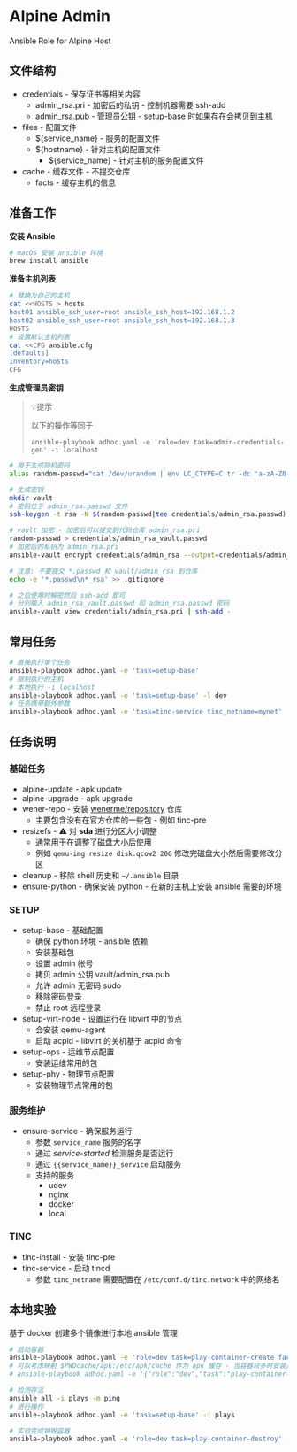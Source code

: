 # Alpine Admin
Ansible Role for Alpine Host

## 文件结构
* credentials - 保存证书等相关内容
  * admin_rsa.pri - 加密后的私钥 - 控制机器需要 ssh-add
  * admin_rsa.pub - 管理员公钥 - setup-base 时如果存在会拷贝到主机
* files - 配置文件
  * ${service_name} - 服务的配置文件
  * ${hostname} - 针对主机的配置文件
    * ${service_name} - 针对主机的服务配置文件
* cache - 缓存文件 - 不提交仓库
  * facts - 缓存主机的信息


## 准备工作

__安装 Ansible__
```bash
# macOS 安装 ansible 环境
brew install ansible
```

__准备主机列表__

```bash
# 替换为自己的主机
cat <<HOSTS > hosts
host01 ansible_ssh_user=root ansible_ssh_host=192.168.1.2
host02 ansible_ssh_user=root ansible_ssh_host=192.168.1.3
HOSTS
# 设置默认主机列表
cat <<CFG ansible.cfg
[defaults]
inventory=hosts
CFG
```

__生成管理员密钥__

> 💡提示
> 
> 以下的操作等同于
>
> ```
> ansible-playbook adhoc.yaml -e 'role=dev task=admin-credentials-gen' -i localhost
> ```


```bash
# 用于生成随机密码
alias random-passwd="cat /dev/urandom | env LC_CTYPE=C tr -dc 'a-zA-Z0-9' | head -c 32"

# 生成密钥
mkdir vault
# 密码位于 admin_rsa.passwd 文件
ssh-keygen -t rsa -N $(random-passwd|tee credentials/admin_rsa.passwd) -f credentials/admin_rsa

# vault 加密 - 加密后可以提交到代码仓库 admin_rsa.pri
random-passwd > credentials/admin_rsa_vault.passwd
# 加密后的私钥为 admin_rsa.pri
ansible-vault encrypt credentials/admin_rsa --output=credentials/admin_rsa.pri --vault-password-file=credentials/admin_rsa_vault.passwd

# 注意: 不要提交 *.passwd 和 vault/admin_rsa 到仓库
echo -e '*.passwd\n*_rsa' >> .gitignore

# 之后使用时解密然后 ssh-add 即可
# 分别输入 admin_rsa_vault.passwd 和 admin_rsa.passwd 密码
ansible-vault view credentials/admin_rsa.pri | ssh-add -
```

## 常用任务

```bash
# 直接执行单个任务
ansible-playbook adhoc.yaml -e 'task=setup-base'
# 限制执行的主机
# 本地执行 -i localhost
ansible-playbook adhoc.yaml -e 'task=setup-base' -l dev
# 任务携带额外参数
ansible-playbook adhoc.yaml -e 'task=tinc-service tinc_netname=mynet'
```

## 任务说明

### 基础任务
* alpine-update - apk update
* alpine-upgrade - apk upgrade
* wener-repo - 安装 [wenerme/repository](https://github.com/wenerme/repository) 仓库
  * 主要包含没有在官方仓库的一些包 - 例如 tinc-pre
* resizefs - ⚠️ 对 __sda__ 进行分区大小调整
  * 通常用于在调整了磁盘大小后使用
  * 例如 `qemu-img resize disk.qcow2 20G` 修改完磁盘大小然后需要修改分区
* cleanup - 移除 shell 历史和 `~/.ansible` 目录
* ensure-python - 确保安装 python - 在新的主机上安装 ansible 需要的环境

### SETUP

* setup-base - 基础配置
  * 确保 python 环境 - ansible 依赖
  * 安装基础包
  * 设置 admin 帐号
  * 拷贝 admin 公钥 vault/admin_rsa.pub
  * 允许 admin 无密码 sudo
  * 移除密码登录
  * 禁止 root 远程登录
* setup-virt-node - 设置运行在 libvirt 中的节点
  * 会安装 qemu-agent
  * 启动 acpid - libvirt 的关机基于 acpid 命令
* setup-ops - 运维节点配置
  * 安装运维常用的包
* setup-phy - 物理节点配置
  * 安装物理节点常用的包

### 服务维护

* ensure-service - 确保服务运行
  * 参数 `service_name` 服务的名字
  * 通过 _service-started_ 检测服务是否运行
  * 通过 `{{service_name}}_service` 启动服务
  * 支持的服务
    * udev
    * nginx
    * docker
    * local

### TINC

* tinc-install - 安装 tinc-pre
* tinc-service - 启动 tincd
  * 参数 `tinc_netname` 需要配置在 `/etc/conf.d/tinc.network` 中的网络名

## 本地实验

基于 docker 创建多个镜像进行本地 ansible 管理

```bash
# 启动容器
ansible-playbook adhoc.yaml -e 'role=dev task=play-container-create facts=true' -i localhost
# 可以考虑映射 $PWDcache/apk:/etc/apk/cache 作为 apk 缓存 - 当容器较多时安装速度更快
# ansible-playbook adhoc.yaml -e '{"role":"dev","task":"play-container-create","facts":true,"play_volumes":["'$PWD'/cache/apk:/etc/apk/cache"]}' -i localhost

# 检测存活
ansible all -i plays -m ping
# 进行操作
ansible-playbook adhoc.yaml -e 'task=setup-base' -i plays

# 实验完成销毁容器
ansible-playbook adhoc.yaml -e 'role=dev task=play-container-destroy' -i localhost
```

